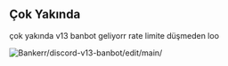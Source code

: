 ## Çok Yakında
çok yakında v13 banbot geliyorr rate limite düşmeden loo

<img src="https://komarev.com/ghpvc/?username=discord-v13-banbot-main&label=Ziyaretçi%20Sayısı&color=da004e" alt="Bankerr/discord-v13-banbot/edit/main/" /> <p>

